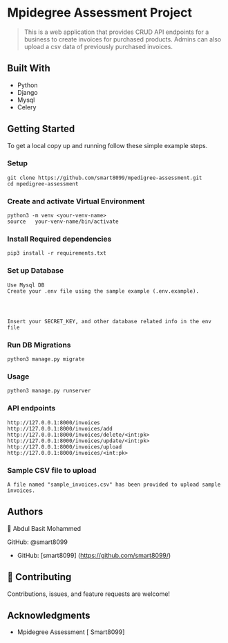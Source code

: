# Mpidegree Assessment Project 
> This is a web application that provides CRUD API endpoints for a business
> to create invoices for purchased products. Admins can also upload a csv
>data of previously purchased invoices. 



## Built With

- Python
- Django
- Mysql 
- Celery


## Getting Started

To get a local copy up and running follow these simple example steps.


### Setup

    git clone https://github.com/smart8099/mpedigree-assessment.git
    cd mpedigree-assessment

### Create and activate Virtual Environment 
    python3 -m venv <your-venv-name>  
    source   your-venv-name/bin/activate

### Install Required dependencies
    pip3 install -r requirements.txt

### Set up Database
    Use Mysql DB
    Create your .env file using the sample example (.env.example).
    

    
    
    Insert your SECRET_KEY, and other database related info in the env file    

### Run DB Migrations
    python3 manage.py migrate    

### Usage
    python3 manage.py runserver
    
### API endpoints
    http://127.0.0.1:8000/invoices
    http://127.0.0.1:8000/invoices/add
    http://127.0.0.1:8000/invoices/delete/<int:pk>
    http://127.0.0.1:8000/invoices/update/<int:pk>
    http://127.0.0.1:8000/invoices/upload
    http://127.0.0.1:8000/invoices/<int:pk>   
    
### Sample CSV file to upload
    A file named "sample_invoices.csv" has been provided to upload sample invoices. 



## Authors

👤 Abdul Basit Mohammed 

GitHub: @smart8099

- GitHub: [smart8099] (https://github.com/smart8099/)




## 🤝 Contributing
Contributions, issues, and feature requests are welcome!



## Acknowledgments

- Mpidegree Assessment [ Smart8099]
